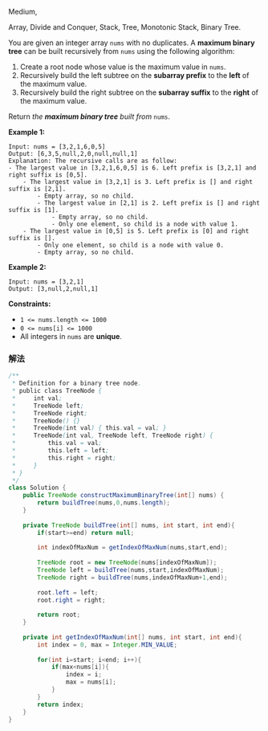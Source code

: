 Medium,  

Array, Divide and Conquer, Stack, Tree, Monotonic Stack,  Binary Tree.

You are given an integer array `nums` with no duplicates. A **maximum binary tree** can be built recursively from `nums` using the following algorithm:

1. Create a root node whose value is the maximum value in `nums`.
2. Recursively build the left subtree on the **subarray prefix** to the **left** of the maximum value.
3. Recursively build the right subtree on the **subarray suffix** to the **right** of the maximum value.

Return *the **maximum binary tree** built from* `nums`.

**Example 1:**

```
Input: nums = [3,2,1,6,0,5]
Output: [6,3,5,null,2,0,null,null,1]
Explanation: The recursive calls are as follow:
- The largest value in [3,2,1,6,0,5] is 6. Left prefix is [3,2,1] and right suffix is [0,5].
    - The largest value in [3,2,1] is 3. Left prefix is [] and right suffix is [2,1].
        - Empty array, so no child.
        - The largest value in [2,1] is 2. Left prefix is [] and right suffix is [1].
            - Empty array, so no child.
            - Only one element, so child is a node with value 1.
    - The largest value in [0,5] is 5. Left prefix is [0] and right suffix is [].
        - Only one element, so child is a node with value 0.
        - Empty array, so no child.

```

**Example 2:**

```
Input: nums = [3,2,1]
Output: [3,null,2,null,1]

```

**Constraints:**

- `1 <= nums.length <= 1000`
- `0 <= nums[i] <= 1000`
- All integers in `nums` are **unique**.

### 解法

```java
/**
 * Definition for a binary tree node.
 * public class TreeNode {
 *     int val;
 *     TreeNode left;
 *     TreeNode right;
 *     TreeNode() {}
 *     TreeNode(int val) { this.val = val; }
 *     TreeNode(int val, TreeNode left, TreeNode right) {
 *         this.val = val;
 *         this.left = left;
 *         this.right = right;
 *     }
 * }
 */
class Solution {
    public TreeNode constructMaximumBinaryTree(int[] nums) {
        return buildTree(nums,0,nums.length);
    }
    
    private TreeNode buildTree(int[] nums, int start, int end){
        if(start>=end) return null;
        
        int indexOfMaxNum = getIndexOfMaxNum(nums,start,end);
        
        TreeNode root = new TreeNode(nums[indexOfMaxNum]);
        TreeNode left = buildTree(nums,start,indexOfMaxNum);
        TreeNode right = buildTree(nums,indexOfMaxNum+1,end);
        
        root.left = left;
        root.right = right;
        
        return root;
    }
    
    private int getIndexOfMaxNum(int[] nums, int start, int end){
        int index = 0, max = Integer.MIN_VALUE;
        
        for(int i=start; i<end; i++){
            if(max<nums[i]){
                index = i;
                max = nums[i];
            }
        }
        return index;
    }
}
```